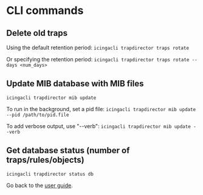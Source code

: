 CLI commands
=============


Delete old traps
-----------------

Using the default retention period:
`icingacli trapdirector traps rotate`

Or specifying the retention period:
`icingacli trapdirector traps rotate --days <num_days>`

Update MIB database with MIB files
-----------------------------------

`icingacli trapdirector mib update`

To run in the background, set a pid file:
`icingacli trapdirector mib update --pid /path/to/pid.file`

To add verbose output, use "--verb":
`icingacli trapdirector mib update --verb`

Get database status (number of traps/rules/objects) 
--------------------
`icingacli trapdirector status db`


Go back to the [user guide](02-userguide.md).
